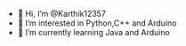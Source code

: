 - 👋 Hi, I’m @Karthik12357
- 👀 I’m interested in Python,C++ and Arduino
- 🌱 I’m currently learning Java and Arduino


<!---
Karthik12357/Karthik12357 is a ✨ special ✨ repository because its `README.md` (this file) appears on your GitHub profile.
You can click the Preview link to take a look at your changes.
--->
